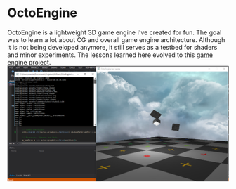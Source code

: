 # OctoEngine
OctoEngine is a lightweight 3D game engine I've created for fun.
The goal was to learn a lot about CG and overall game engine architecture.
Although it is not being developed anymore, it still serves as a testbed for shaders and minor experiments.
The lessons learned here evolved to this [game engine project](https://github.com/marciovmf/ldare).
![latest screenshot](screenshot.png)
